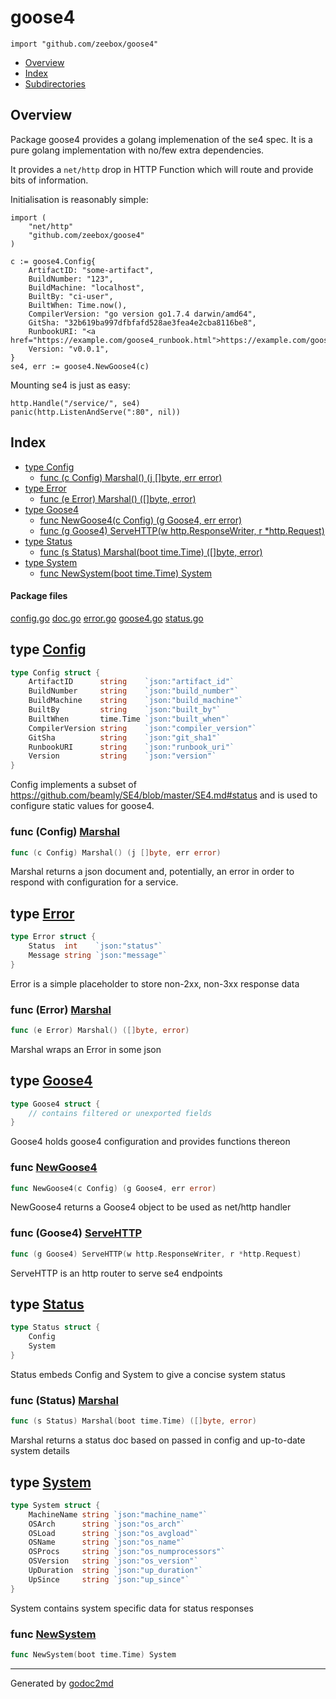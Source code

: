 

# goose4
`import "github.com/zeebox/goose4"`

* [Overview](#pkg-overview)
* [Index](#pkg-index)
* [Subdirectories](#pkg-subdirectories)

## <a name="pkg-overview">Overview</a>
Package goose4 provides a golang implemenation of the se4 spec. It is a pure golang implementation with no/few extra dependencies.

It provides a `net/http` drop in HTTP Function which will route and provide bits of information.

Initialisation is reasonably simple:


	import (
	    "net/http"
	    "github.com/zeebox/goose4"
	)
	
	c := goose4.Config{
	    ArtifactID: "some-artifact",
	    BuildNumber: "123",
	    BuildMachine: "localhost",
	    BuiltBy: "ci-user",
	    BuiltWhen: Time.now(),
	    CompilerVersion: "go version go1.7.4 darwin/amd64",
	    GitSha: "32b619ba997dfbfafd528ae3fea4e2cba8116be8",
	    RunbookURI: "<a href="https://example.com/goose4_runbook.html">https://example.com/goose4_runbook.html</a>",
	    Version: "v0.0.1",
	}
	se4, err := goose4.NewGoose4(c)

Mounting se4 is just as easy:


	http.Handle("/service/", se4)
	panic(http.ListenAndServe(":80", nil))




## <a name="pkg-index">Index</a>
* [type Config](#Config)
  * [func (c Config) Marshal() (j []byte, err error)](#Config.Marshal)
* [type Error](#Error)
  * [func (e Error) Marshal() ([]byte, error)](#Error.Marshal)
* [type Goose4](#Goose4)
  * [func NewGoose4(c Config) (g Goose4, err error)](#NewGoose4)
  * [func (g Goose4) ServeHTTP(w http.ResponseWriter, r *http.Request)](#Goose4.ServeHTTP)
* [type Status](#Status)
  * [func (s Status) Marshal(boot time.Time) ([]byte, error)](#Status.Marshal)
* [type System](#System)
  * [func NewSystem(boot time.Time) System](#NewSystem)


#### <a name="pkg-files">Package files</a>
[config.go](/src/github.com/zeebox/goose4/config.go) [doc.go](/src/github.com/zeebox/goose4/doc.go) [error.go](/src/github.com/zeebox/goose4/error.go) [goose4.go](/src/github.com/zeebox/goose4/goose4.go) [status.go](/src/github.com/zeebox/goose4/status.go) 






## <a name="Config">type</a> [Config](/src/target/config.go?s=196:647#L1)
``` go
type Config struct {
    ArtifactID      string    `json:"artifact_id"`
    BuildNumber     string    `json:"build_number"`
    BuildMachine    string    `json:"build_machine"`
    BuiltBy         string    `json:"built_by"`
    BuiltWhen       time.Time `json:"built_when"`
    CompilerVersion string    `json:"compiler_version"`
    GitSha          string    `json:"git_sha1"`
    RunbookURI      string    `json:"runbook_uri"`
    Version         string    `json:"version"`
}
```
Config implements a subset of <a href="https://github.com/beamly/SE4/blob/master/SE4.md#status">https://github.com/beamly/SE4/blob/master/SE4.md#status</a>
and is used to configure static values for goose4.










### <a name="Config.Marshal">func</a> (Config) [Marshal](/src/target/config.go?s=768:815#L14)
``` go
func (c Config) Marshal() (j []byte, err error)
```
Marshal returns a json document and, potentially, an error in order to
respond with configuration for a service.




## <a name="Error">type</a> [Error](/src/target/error.go?s=118:204#L1)
``` go
type Error struct {
    Status  int    `json:"status"`
    Message string `json:"message"`
}
```
Error is a simple placeholder to store non-2xx, non-3xx response data










### <a name="Error.Marshal">func</a> (Error) [Marshal](/src/target/error.go?s=245:285#L4)
``` go
func (e Error) Marshal() ([]byte, error)
```
Marshal wraps an Error in some json




## <a name="Goose4">type</a> [Goose4](/src/target/goose4.go?s=130:185#L1)
``` go
type Goose4 struct {
    // contains filtered or unexported fields
}
```
Goose4 holds goose4 configuration and provides functions thereon







### <a name="NewGoose4">func</a> [NewGoose4](/src/target/goose4.go?s=255:301#L7)
``` go
func NewGoose4(c Config) (g Goose4, err error)
```
NewGoose4 returns a Goose4 object to be used as net/http handler





### <a name="Goose4.ServeHTTP">func</a> (Goose4) [ServeHTTP](/src/target/goose4.go?s=405:470#L15)
``` go
func (g Goose4) ServeHTTP(w http.ResponseWriter, r *http.Request)
```
ServeHTTP is an http router to serve se4 endpoints




## <a name="Status">type</a> [Status](/src/target/status.go?s=247:285#L5)
``` go
type Status struct {
    Config
    System
}
```
Status embeds Config and System to give a concise system status










### <a name="Status.Marshal">func</a> (Status) [Marshal](/src/target/status.go?s=378:433#L12)
``` go
func (s Status) Marshal(boot time.Time) ([]byte, error)
```
Marshal returns a status doc based on passed in config and up-to-date
system details




## <a name="System">type</a> [System](/src/target/status.go?s=599:942#L22)
``` go
type System struct {
    MachineName string `json:"machine_name"`
    OSArch      string `json:"os_arch"`
    OSLoad      string `json:"os_avgload"`
    OSName      string `json:"os_name"`
    OSProcs     string `json:"os_numprocessors"`
    OSVersion   string `json:"os_version"`
    UpDuration  string `json:"up_duration"`
    UpSince     string `json:"up_since"`
}
```
System contains system specific data for status responses







### <a name="NewSystem">func</a> [NewSystem](/src/target/status.go?s=944:981#L33)
``` go
func NewSystem(boot time.Time) System
```








- - -
Generated by [godoc2md](http://godoc.org/github.com/davecheney/godoc2md)
